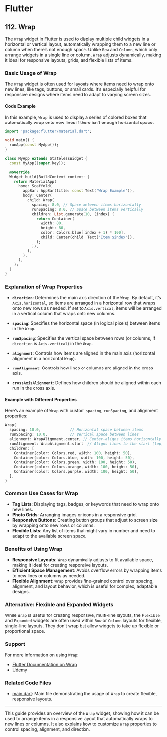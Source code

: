 # Flutter

## 112. Wrap

The `Wrap` widget in Flutter is used to display multiple child widgets in a horizontal or vertical layout, automatically wrapping them to a new line or column when there’s not enough space. Unlike `Row` and `Column`, which only arrange widgets in a single line or column, `Wrap` adjusts dynamically, making it ideal for responsive layouts, grids, and flexible lists of items.

### Basic Usage of Wrap

The `Wrap` widget is often used for layouts where items need to wrap onto new lines, like tags, buttons, or small cards. It’s especially helpful for responsive designs where items need to adapt to varying screen sizes.

#### Code Example

In this example, `Wrap` is used to display a series of colored boxes that automatically wrap onto new lines if there isn’t enough horizontal space.

```dart
import 'package:flutter/material.dart';

void main() {
  runApp(const MyApp());
}

class MyApp extends StatelessWidget {
  const MyApp({super.key});

  @override
  Widget build(BuildContext context) {
    return MaterialApp(
      home: Scaffold(
        appBar: AppBar(title: const Text('Wrap Example')),
        body: Center(
          child: Wrap(
            spacing: 8.0, // Space between items horizontally
            runSpacing: 8.0, // Space between items vertically
            children: List.generate(10, (index) {
              return Container(
                width: 80,
                height: 80,
                color: Colors.blue[(index + 1) * 100],
                child: Center(child: Text('Item $index')),
              );
            }),
          ),
        ),
      ),
    );
  }
}
```

### Explanation of Wrap Properties

- **`direction`**: Determines the main axis direction of the `Wrap`. By default, it’s `Axis.horizontal`, so items are arranged in a horizontal row that wraps onto new rows as needed. If set to `Axis.vertical`, items will be arranged in a vertical column that wraps onto new columns.
- **`spacing`**: Specifies the horizontal space (in logical pixels) between items in the `Wrap`.

- **`runSpacing`**: Specifies the vertical space between rows (or columns, if `direction` is `Axis.vertical`) in the `Wrap`.

- **`alignment`**: Controls how items are aligned in the main axis (horizontal alignment in a horizontal `Wrap`).

- **`runAlignment`**: Controls how lines or columns are aligned in the cross axis.

- **`crossAxisAlignment`**: Defines how children should be aligned within each run in the cross axis.

#### Example with Different Properties

Here’s an example of `Wrap` with custom `spacing`, `runSpacing`, and alignment properties:

```dart
Wrap(
  spacing: 10.0,             // Horizontal space between items
  runSpacing: 10.0,          // Vertical space between lines
  alignment: WrapAlignment.center, // Center-aligns items horizontally
  runAlignment: WrapAlignment.start, // Aligns lines to the start (top)
  children: [
    Container(color: Colors.red, width: 100, height: 50),
    Container(color: Colors.blue, width: 100, height: 50),
    Container(color: Colors.green, width: 100, height: 50),
    Container(color: Colors.orange, width: 100, height: 50),
    Container(color: Colors.purple, width: 100, height: 50),
  ],
)
```

### Common Use Cases for Wrap

- **Tag Lists**: Displaying tags, badges, or keywords that need to wrap onto new lines.
- **Photo Grids**: Arranging images or icons in a responsive grid.
- **Responsive Buttons**: Creating button groups that adjust to screen size by wrapping onto new rows or columns.
- **Flexible Lists**: Any list of items that might vary in number and need to adapt to the available screen space.

### Benefits of Using Wrap

- **Responsive Layouts**: `Wrap` dynamically adjusts to fit available space, making it ideal for creating responsive layouts.
- **Efficient Space Management**: Avoids overflow errors by wrapping items to new lines or columns as needed.
- **Flexible Alignment**: `Wrap` provides fine-grained control over spacing, alignment, and layout behavior, which is useful for complex, adaptable designs.

### Alternative: Flexible and Expanded Widgets

While `Wrap` is useful for creating responsive, multi-line layouts, the `Flexible` and `Expanded` widgets are often used within `Row` or `Column` layouts for flexible, single-line layouts. They don’t wrap but allow widgets to take up flexible or proportional space.

### Support

For more information on using `Wrap`:

- [Flutter Documentation on Wrap](https://api.flutter.dev/flutter/widgets/Wrap-class.html)
- [Udemy](https://www.udemy.com/course/flutter-dart-creez-des-applications-pour-ios-et-android/learn/lecture/44585873#overview)

### Related Code Files

- [main.dart](main.dart): Main file demonstrating the usage of `Wrap` to create flexible, responsive layouts.

---

This guide provides an overview of the `Wrap` widget, showing how it can be used to arrange items in a responsive layout that automatically wraps to new lines or columns. It also explains how to customize `Wrap` properties to control spacing, alignment, and direction.
